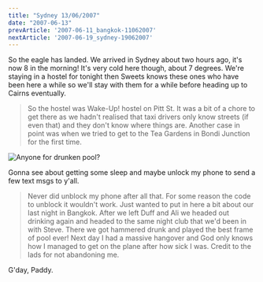 ```yaml
---
title: "Sydney 13/06/2007"
date: "2007-06-13"
prevArticle: '2007-06-11_bangkok-11062007'
nextArticle: '2007-06-19_sydney-19062007'
---
```

So the eagle has landed. We arrived in Sydney about two hours ago, it's now 8 in the morning! It's very cold here though, about 7 degrees. We're staying in a hostel for tonight then Sweets knows these ones who have been here a while so we'll stay with them for a while before heading up to Cairns eventually.

> So the hostel was Wake-Up! hostel on Pitt St. It was a bit of a chore to get there as we hadn't realised that taxi drivers only know streets (if even that) and they don't know where things are. Another case in point was when we tried to get to the Tea Gardens in Bondi Junction for the first time.

![Anyone for drunken pool?](/images/P6120688.JPG "Anyone for drunken pool?")

Gonna see about getting some sleep and maybe unlock my phone to send a few text msgs to y'all.

> Never did unblock my phone after all that. For some reason the code to unblock it wouldn't work. Just wanted to put in here a bit about our last night in Bangkok. After we left Duff and Ali we headed out drinking again and headed to the same night club that we'd been in with Steve. There we got hammered drunk and played the best frame of pool ever! Next day I had a massive hangover and God only knows how I managed to get on the plane after how sick I was. Credit to the lads for not abandoning me.


G'day,
Paddy.
